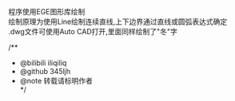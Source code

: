 程序使用EGE图形库绘制  
绘制原理为使用Line绘制连续直线,上下边界通过直线或圆弧表达式确定  
.dwg文件可使用Auto CAD打开,里面同样绘制了"冬"字  

/** 
 * @bilibili  iliqiIiq  
 * @github  345ljh  
 * @note 转载请标明作者  
 */  